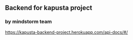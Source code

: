 ## Backend for kapusta project

### by mindstorm team
https://kapusta-backend-project.herokuapp.com/api-docs/#/
